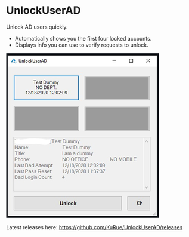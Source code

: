 # UnlockUserAD

Unlock AD users quickly.
* Automatically shows you the first four locked accounts. <br/>
* Displays info you can use to verify requests to unlock. <br/>

![alt text](https://github.com/KuRue/UnlockUserAD/blob/master/Image.jpg?raw=true)

Latest releases here:
https://github.com/KuRue/UnlockUserAD/releases
